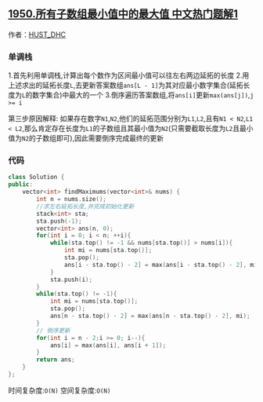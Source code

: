 ## [1950.所有子数组最小值中的最大值 中文热门题解1](https://leetcode.cn/problems/maximum-of-minimum-values-in-all-subarrays/solutions/100000/onshi-jian-fu-za-du-dan-diao-zhan-by-gos-uikz)

作者：[HUST_DHC](https://leetcode.cn/u/HUST_DHC)
### 单调栈
1.首先利用单调栈,计算出每个数作为区间最小值可以往左右两边延拓的长度
2.用上述求出的延拓长度`L`,去更新答案数组`ans[L - 1]`为其对应最小数字集合(延拓长度为`L`的数字集合)中最大的一个
3.倒序遍历答案数组,将`ans[i]`更新`max(ans[j])`,`j >= i`

第三步原因解释:
如果存在数字`N1`,`N2`,他们的延拓范围分别为`L1`,`L2`,且有`N1 < N2`,`L1 < L2`,那么肯定存在长度为`L1`的子数组且其最小值为`N2`(只需要截取长度为`L2`且最小值为`N2`的子数组即可),因此需要倒序完成最终的更新

### 代码

```cpp
class Solution {
public:
    vector<int> findMaximums(vector<int>& nums) {
        int n = nums.size();    
        //求左右延拓长度,并完成初始化更新
        stack<int> sta;
        sta.push(-1);
        vector<int> ans(n, 0);
        for(int i = 0; i < n; ++i){
            while(sta.top() != -1 && nums[sta.top()] > nums[i]){
                int mi = nums[sta.top()];
                sta.pop();
                ans[i - sta.top() - 2] = max(ans[i - sta.top() - 2], mi);
            }
            sta.push(i);
        }
        while(sta.top() != -1){
            int mi = nums[sta.top()];
            sta.pop();
            ans[n - sta.top() - 2] = max(ans[n - sta.top() - 2], mi);
        }
        // 倒序更新
        for(int i = n - 2;i >= 0; i--){
            ans[i] = max(ans[i], ans[i + 1]);
        }
        return ans;
    }
};
```

时间复杂度:`O(N)`
空间复杂度:`O(N)`